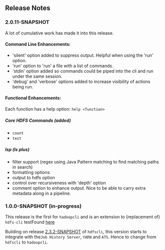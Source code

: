 ## Release Notes

### 2.0.11-SNAPSHOT

A lot of cumulative work has made it into this release.

#### Command Line Enhancements:
- 'silent' option added to suppress output.  Helpful when using the 'run' option.
- 'run' option to 'run' a file with a list of commands.
- 'stdin' option added so commands could be piped into the cli and run under the same session.
- 'debug' and 'verbose' options added to increase visibility of actions being run.

#### Functional Enhancements:
Each function has a help option:
`help <function>`

##### Core HDFS Commands (added)
- `count`
- `test`

##### lsp (ls plus)
- filter support (regex using Java Pattern matching to find matching paths in search)
- formatting options
- output to hdfs option
- control over recursiveness with 'depth' option
- comment option to enhance output.  Nice to be able to carry extra metadata along in a pipeline.


### 1.0.0-SNAPSHOT (in-progress)

This release is the first for `hadoopcli` and is an extension to (replacement of) `hdfs-cli` testFound [here](https://github.com/dstreev/hdfs-cli)

Building on release [2.3.2-SNAPSHOT](https://github.com/dstreev/hdfs-cli) of `hdfscli`, this version starts to integrate with the`Job History Server`, `YARN` and `ATS`.  Hence to change from `hdfscli` to `hadoopcli`.
